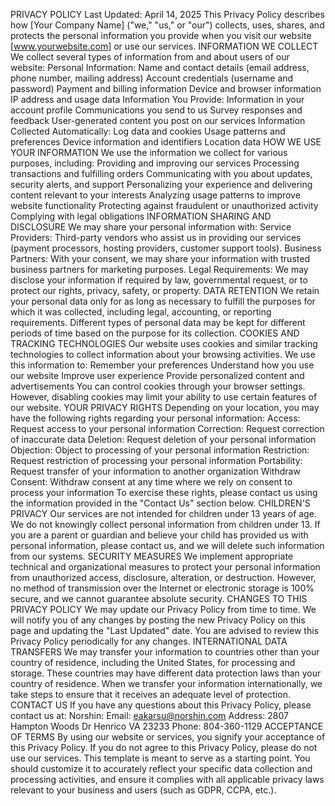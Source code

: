 PRIVACY POLICY
Last Updated: April 14, 2025
This Privacy Policy describes how [Your Company Name] ("we," "us," or "our") collects, uses, shares, and protects the personal information you provide when you visit our website [www.yourwebsite.com] or use our services.
INFORMATION WE COLLECT
We collect several types of information from and about users of our website:
Personal Information:
Name and contact details (email address, phone number, mailing address)
Account credentials (username and password)
Payment and billing information
Device and browser information
IP address and usage data
Information You Provide:
Information in your account profile
Communications you send to us
Survey responses and feedback
User-generated content you post on our services
Information Collected Automatically:
Log data and cookies
Usage patterns and preferences
Device information and identifiers
Location data
HOW WE USE YOUR INFORMATION
We use the information we collect for various purposes, including:
Providing and improving our services
Processing transactions and fulfilling orders
Communicating with you about updates, security alerts, and support
Personalizing your experience and delivering content relevant to your interests
Analyzing usage patterns to improve website functionality
Protecting against fraudulent or unauthorized activity
Complying with legal obligations
INFORMATION SHARING AND DISCLOSURE
We may share your personal information with:
Service Providers:
Third-party vendors who assist us in providing our services (payment processors, hosting providers, customer support tools).
Business Partners:
With your consent, we may share your information with trusted business partners for marketing purposes.
Legal Requirements:
We may disclose your information if required by law, governmental request, or to protect our rights, privacy, safety, or property.
DATA RETENTION
We retain your personal data only for as long as necessary to fulfill the purposes for which it was collected, including legal, accounting, or reporting requirements. Different types of personal data may be kept for different periods of time based on the purpose for its collection.
COOKIES AND TRACKING TECHNOLOGIES
Our website uses cookies and similar tracking technologies to collect information about your browsing activities. We use this information to:
Remember your preferences
Understand how you use our website
Improve user experience
Provide personalized content and advertisements
You can control cookies through your browser settings. However, disabling cookies may limit your ability to use certain features of our website.
YOUR PRIVACY RIGHTS
Depending on your location, you may have the following rights regarding your personal information:
Access: Request access to your personal information
Correction: Request correction of inaccurate data
Deletion: Request deletion of your personal information
Objection: Object to processing of your personal information
Restriction: Request restriction of processing your personal information
Portability: Request transfer of your information to another organization
Withdraw Consent: Withdraw consent at any time where we rely on consent to process your information
To exercise these rights, please contact us using the information provided in the "Contact Us" section below.
CHILDREN'S PRIVACY
Our services are not intended for children under 13 years of age. We do not knowingly collect personal information from children under 13. If you are a parent or guardian and believe your child has provided us with personal information, please contact us, and we will delete such information from our systems.
SECURITY MEASURES
We implement appropriate technical and organizational measures to protect your personal information from unauthorized access, disclosure, alteration, or destruction. However, no method of transmission over the Internet or electronic storage is 100% secure, and we cannot guarantee absolute security.
CHANGES TO THIS PRIVACY POLICY
We may update our Privacy Policy from time to time. We will notify you of any changes by posting the new Privacy Policy on this page and updating the "Last Updated" date. You are advised to review this Privacy Policy periodically for any changes.
INTERNATIONAL DATA TRANSFERS
We may transfer your information to countries other than your country of residence, including the United States, for processing and storage. These countries may have different data protection laws than your country of residence. When we transfer your information internationally, we take steps to ensure that it receives an adequate level of protection.
CONTACT US
If you have any questions about this Privacy Policy, please contact us at:
Norshin:
Email: eakarsu@norshin.com
Address: 2807 Hampton Woods Dr Henrico VA 23233
Phone: 804-360-1129
ACCEPTANCE OF TERMS
By using our website or services, you signify your acceptance of this Privacy Policy. If you do not agree to this Privacy Policy, please do not use our services.
This template is meant to serve as a starting point. You should customize it to accurately reflect your specific data collection and processing activities, and ensure it complies with all applicable privacy laws relevant to your business and users (such as GDPR, CCPA, etc.).
